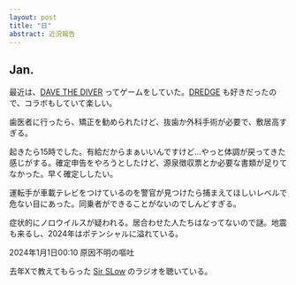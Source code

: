 ```yaml
---
layout: post
title: "日"
abstract: 近況報告
---
```


## Jan.

最近は、[DAVE THE DIVER](https://store-jp.nintendo.com/list/software/70010000060371.html) ってゲームをしていた。[DREDGE](https://store-jp.nintendo.com/list/software/70010000060548.html) も好きだったので、コラボもしていて楽しい。

歯医者に行ったら、矯正を勧められたけど、抜歯か外科手術が必要で、敷居高すぎる。

起きたら15時でした。有給だからまぁいいんですけど…やっと体調が戻ってきた感じがする。確定申告をやろうとしたけど、源泉徴収票とか必要な書類が足りてなかった。早く確定ししたい。

運転手が車載テレビをつけているのを警官が見つけたら捕まえてほしいレベルで危ない目にあった。同乗者ができることがないのでしんどすぎる。

症状的にノロウイルスが疑われる。居合わせた人たちはなってないので謎。地震も来るし、2024年はポテンシャルに溢れている。

2024年1月1日00:10 原因不明の嘔吐

去年Xで教えてもらった [Sir SLow](https://www.j-wave.co.jp/contents/navigator/sirslow.html) のラジオを聴いている。
